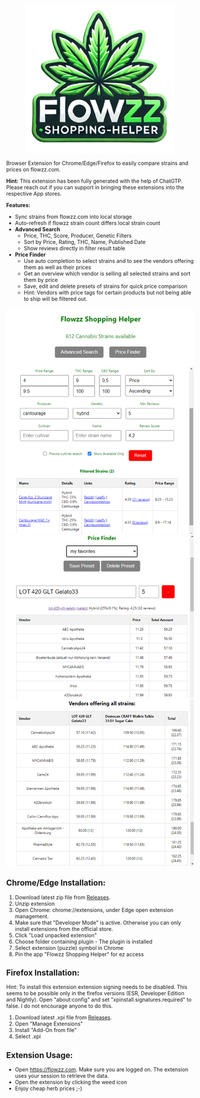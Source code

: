 <div align="center">
  <img src="demo/flowzz-shopping-helper.png" height="400px"/>
</div>

Browser Extension for Chrome/Edge/Firefox to easily compare strains and prices on flowzz.com.

**Hint:** This extension has been fully generated with the help of ChatGTP. Please reach out if you can support in bringing these extensions into the respective App stores.

**Features:**
* Sync strains from flowzz.com into local storage
* Auto-refresh if flowzz strain count differs local strain count
* **Advanced Search**
  * Price, THC, Score, Producer, Genetic Filters 
  * Sort by Price, Rating, THC, Name, Published Date
  * Show reviews directly in filter result table
* **Price Finder**
  * Use auto completion to select strains and to see the vendors offering them as well as their prices
  * Get an overview which vendor is selling all selected strains and sort them by price
  * Save, edit and delete presets of strains for quick price comparison
  * Hint: Vendors with price tags for certain products but not being able to ship will be filtered out.

![extension](demo/extension.png)
![extension1](demo/extension1.png)
![extension2](demo/extension2.png)
![extension2](demo/extension3.png)

## Chrome/Edge Installation:
1. Download latest zip file from [Releases](https://github.com/FrittenToni/flowzz-shopping-helper/releases).
2. Unzip extension
3. Open Chrome: chrome://extensions, under Edge open extension management.
3. Make sure that "Developer Mode" is active. Otherwise you can only install extensions from the official store.
4. Click "Load unpacked extension"
5. Choose folder containing plugin - The plugin is installed
6. Select extension (puzzle) symbol in Chrome
7. Pin the app "Flowzz Shopping Helper" for ez access

## Firefox Installation:
Hint: To install this extension extension signing needs to be disabled. This seems to be possible only in the firefox versions (ESR, Developer Edition and Nightly). Open "about:config" and set "xpinstall.signatures.required" to false. I do not encourage anyone to do this. 
1. Download latest .xpi file from [Releases](https://github.com/FrittenToni/flowzz-shopping-helper/releases).
2. Open "Manage Extensions"
3. Install "Add-On from file"
4. Select .xpi

## Extension Usage:
* Open https://flowzz.com. Make sure you are logged on. The extension uses your session to retrieve the data.
* Open the extension by clicking the weed icon
* Enjoy cheap herb prices ;-)
